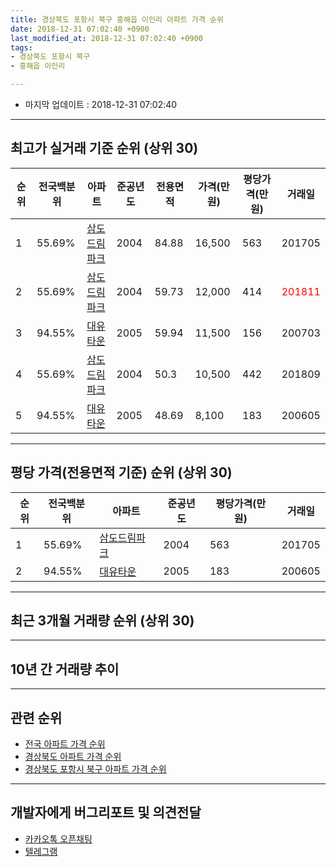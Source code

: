 ```yaml
---
title: 경상북도 포항시 북구 흥해읍 이인리 아파트 가격 순위
date: 2018-12-31 07:02:40 +0900
last_modified_at: 2018-12-31 07:02:40 +0900
tags:
- 경상북도 포항시 북구
- 흥해읍 이인리

---
```


* 마지막 업데이트 : 2018-12-31 07:02:40

---

## 최고가 실거래 기준 순위 (상위 30)


|순위|전국백분위|아파트|준공년도|전용면적|가격(만원)|평당가격(만원)|거래일|
|---|---|---|---|---|---|---|---|
|1|55.69%|[삼도드림파크](https://search.naver.com/search.naver?query=%EA%B2%BD%EC%83%81%EB%B6%81%EB%8F%84+%ED%8F%AC%ED%95%AD%EC%8B%9C+%EB%B6%81%EA%B5%AC+%ED%9D%A5%ED%95%B4%EC%9D%8D+%EC%9D%B4%EC%9D%B8%EB%A6%AC+%EC%82%BC%EB%8F%84%EB%93%9C%EB%A6%BC%ED%8C%8C%ED%81%AC)|2004|84.88|16,500|563|201705|
|2|55.69%|[삼도드림파크](https://search.naver.com/search.naver?query=%EA%B2%BD%EC%83%81%EB%B6%81%EB%8F%84+%ED%8F%AC%ED%95%AD%EC%8B%9C+%EB%B6%81%EA%B5%AC+%ED%9D%A5%ED%95%B4%EC%9D%8D+%EC%9D%B4%EC%9D%B8%EB%A6%AC+%EC%82%BC%EB%8F%84%EB%93%9C%EB%A6%BC%ED%8C%8C%ED%81%AC)|2004|59.73|12,000|414|<span style="color:red">201811</span>|
|3|94.55%|[대유타운](https://search.naver.com/search.naver?query=%EA%B2%BD%EC%83%81%EB%B6%81%EB%8F%84+%ED%8F%AC%ED%95%AD%EC%8B%9C+%EB%B6%81%EA%B5%AC+%ED%9D%A5%ED%95%B4%EC%9D%8D+%EC%9D%B4%EC%9D%B8%EB%A6%AC+%EB%8C%80%EC%9C%A0%ED%83%80%EC%9A%B4)|2005|59.94|11,500|156|200703|
|4|55.69%|[삼도드림파크](https://search.naver.com/search.naver?query=%EA%B2%BD%EC%83%81%EB%B6%81%EB%8F%84+%ED%8F%AC%ED%95%AD%EC%8B%9C+%EB%B6%81%EA%B5%AC+%ED%9D%A5%ED%95%B4%EC%9D%8D+%EC%9D%B4%EC%9D%B8%EB%A6%AC+%EC%82%BC%EB%8F%84%EB%93%9C%EB%A6%BC%ED%8C%8C%ED%81%AC)|2004|50.3|10,500|442|201809|
|5|94.55%|[대유타운](https://search.naver.com/search.naver?query=%EA%B2%BD%EC%83%81%EB%B6%81%EB%8F%84+%ED%8F%AC%ED%95%AD%EC%8B%9C+%EB%B6%81%EA%B5%AC+%ED%9D%A5%ED%95%B4%EC%9D%8D+%EC%9D%B4%EC%9D%B8%EB%A6%AC+%EB%8C%80%EC%9C%A0%ED%83%80%EC%9A%B4)|2005|48.69|8,100|183|200605|


---

## 평당 가격(전용면적 기준) 순위 (상위 30)


|순위|전국백분위|아파트|준공년도|평당가격(만원)|거래일|
|---|---|---|---|---|---|
|1|55.69%|[삼도드림파크](https://search.naver.com/search.naver?query=%EA%B2%BD%EC%83%81%EB%B6%81%EB%8F%84+%ED%8F%AC%ED%95%AD%EC%8B%9C+%EB%B6%81%EA%B5%AC+%ED%9D%A5%ED%95%B4%EC%9D%8D+%EC%9D%B4%EC%9D%B8%EB%A6%AC+%EC%82%BC%EB%8F%84%EB%93%9C%EB%A6%BC%ED%8C%8C%ED%81%AC)|2004|563|201705|
|2|94.55%|[대유타운](https://search.naver.com/search.naver?query=%EA%B2%BD%EC%83%81%EB%B6%81%EB%8F%84+%ED%8F%AC%ED%95%AD%EC%8B%9C+%EB%B6%81%EA%B5%AC+%ED%9D%A5%ED%95%B4%EC%9D%8D+%EC%9D%B4%EC%9D%B8%EB%A6%AC+%EB%8C%80%EC%9C%A0%ED%83%80%EC%9A%B4)|2005|183|200605|


---

## 최근 3개월 거래량 순위 (상위 30)


<div style="width:100%;">
    <canvas id="deal_count_ranking" height="250"></canvas>
</div>


<script>
new Chart(document.getElementById("deal_count_ranking"), {
    type: 'horizontalBar',
    data: {
        labels: ['대유타운', '삼도드림파크'],
        datasets: [{
            label: '실거래 수',
            data: [2, 2],
            borderColor: "rgba(255, 0, 128, 1)",
            backgroundColor: "rgba(255, 0, 128, 0.5)",
            fill: false,
        }]
    },
    options: {
        responsive: true,
        title: {
            display: true,
            text: '최근 3개월 거래량 순위'
        },
        tooltips: {
            mode: 'index',
            intersect: false,
            callbacks: {
                title: function(tooltipItems, data) {
                    return "실거래 수:";
                },
                label: function(tooltipItem, data) {
                    return data.labels[tooltipItem.index] + ": " + tooltipItem.xLabel;
                }
            }
        },
        hover: {
            mode: 'nearest',
            intersect: true
        },
        scales: {
            xAxes: [{
                display: true,
                scaleLabel: {
                    display: true,
                    labelString: '실거래 수'
                },
                ticks: {
                    suggestedMin: 0,
                }
            }],
            yAxes: [{
                display: true,
                ticks: {
                    autoSkip: false,
                    callback: function(value, index, values) {
                        if (value.length > 15)
                            return value.substr(0, 13) + "...";
                        else
                            return value;
                    }
                },
                scaleLabel: {
                    display: false,
                }
            }]
        }
    }
});

</script>


---

## 10년 간 거래량 추이


<div style="width:100%;">
    <canvas id="deal_progress" height="250"></canvas>
</div>

<script>
new Chart(document.getElementById("deal_progress"), {
    type: 'line',
    data: {
        labels: ['200812','200901','200902','200903','200904','200905','200906','200907','200908','200909','200910','200911','200912','201001','201002','201003','201004','201005','201006','201007','201008','201009','201010','201011','201012','201101','201102','201103','201104','201105','201106','201107','201108','201109','201110','201111','201112','201201','201202','201203','201204','201205','201206','201207','201208','201209','201210','201211','201212','201301','201302','201303','201304','201305','201306','201307','201308','201309','201310','201311','201312','201401','201402','201403','201404','201405','201406','201407','201408','201409','201410','201411','201412','201501','201502','201503','201504','201505','201506','201507','201508','201509','201510','201511','201512','201601','201602','201603','201604','201605','201606','201607','201608','201609','201610','201611','201612','201701','201702','201703','201704','201705','201706','201707','201708','201709','201710','201711','201712','201801','201802','201803','201804','201805','201806','201807','201808','201809','201810','201811','201812'],
        datasets: [{
            label: '실거래 수',
            pointRadius: 1,
            data: [1, 2, 2, 1, 4, 1, 2, 3, 3, 8, 4, 5, 1, 3, 3, 4, 2, 5, 2, 4, 4, 3, 6, 9, 3, 6, 3, 8, 12, 11, 20, 10, 9, 8, 4, 10, 8, 4, 6, 14, 8, 9, 4, 3, 3, 6, 7, 7, 10, 3, 10, 6, 10, 11, 6, 6, 8, 6, 7, 7, 7, 7, 5, 7, 7, 12, 5, 3, 12, 11, 16, 6, 4, 2, 7, 5, 7, 3, 2, 6, 8, 3, 3, 6, 2, 0, 2, 9, 5, 2, 3, 3, 0, 1, 8, 5, 4, 3, 10, 11, 7, 5, 9, 8, 6, 3, 3, 4, 4, 4, 0, 1, 7, 1, 3, 3, 3, 3, 1, 2, 1],
            borderColor: "rgba(255, 201, 14, 1)",
            backgroundColor: "rgba(255, 201, 14, 0.5)",
            fill: true,
        }]
    },
    options: {
        responsive: true,
        title: {
            display: true,
            text: '10년간 거래량 추이'
        },
        tooltips: {
            mode: 'index',
            intersect: false,
        },
        hover: {
            mode: 'nearest',
            intersect: true
        },
        scales: {
            xAxes: [{
                display: true,
                scaleLabel: {
                    display: true,
                    labelString: '년/월'
                }
            }],
            yAxes: [{
                display: true,
                ticks: {
                    suggestedMin: 0,
                },
                scaleLabel: {
                    display: true,
                    labelString: '실거래 수'
                }
            }]
        }
    }
});

</script>


---

## 관련 순위

- [전국 아파트 가격 순위](https://inasie.github.io/apt-ranking/전국)
- [경상북도 아파트 가격 순위](https://inasie.github.io/apt-ranking/경상북도)
- [경상북도 포항시 북구 아파트 가격 순위](https://inasie.github.io/apt-ranking/경상북도-포항시-북구)


---

## 개발자에게 버그리포트 및 의견전달

- [카카오톡 오픈채팅](https://open.kakao.com/o/gLJUAP4)
- [텔레그램](https://t.me/inasie)

